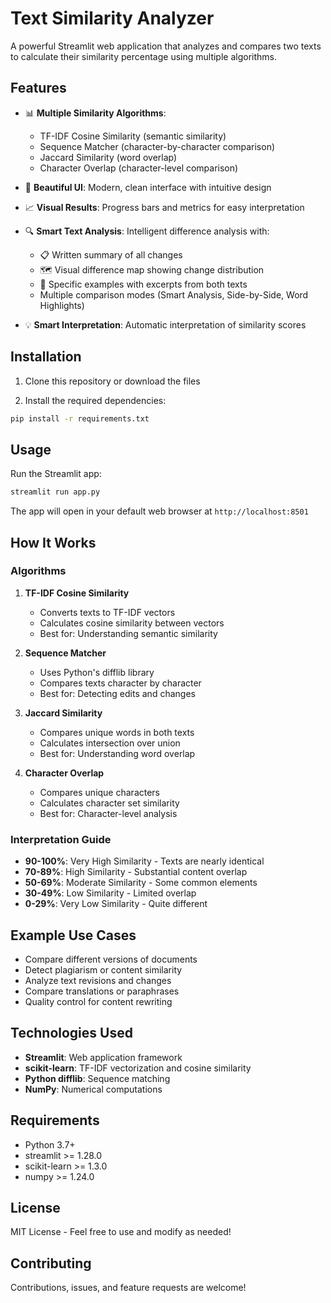 # Text Similarity Analyzer

A powerful Streamlit web application that analyzes and compares two texts to calculate their similarity percentage using multiple algorithms.

## Features

- 📊 **Multiple Similarity Algorithms**:
  - TF-IDF Cosine Similarity (semantic similarity)
  - Sequence Matcher (character-by-character comparison)
  - Jaccard Similarity (word overlap)
  - Character Overlap (character-level comparison)

- 🎨 **Beautiful UI**: Modern, clean interface with intuitive design
- 📈 **Visual Results**: Progress bars and metrics for easy interpretation
- 🔍 **Smart Text Analysis**: Intelligent difference analysis with:
  - 📋 Written summary of all changes
  - 🗺️ Visual difference map showing change distribution
  - 📝 Specific examples with excerpts from both texts
  - Multiple comparison modes (Smart Analysis, Side-by-Side, Word Highlights)
- 💡 **Smart Interpretation**: Automatic interpretation of similarity scores

## Installation

1. Clone this repository or download the files

2. Install the required dependencies:
```bash
pip install -r requirements.txt
```

## Usage

Run the Streamlit app:
```bash
streamlit run app.py
```

The app will open in your default web browser at `http://localhost:8501`

## How It Works

### Algorithms

1. **TF-IDF Cosine Similarity**
   - Converts texts to TF-IDF vectors
   - Calculates cosine similarity between vectors
   - Best for: Understanding semantic similarity

2. **Sequence Matcher**
   - Uses Python's difflib library
   - Compares texts character by character
   - Best for: Detecting edits and changes

3. **Jaccard Similarity**
   - Compares unique words in both texts
   - Calculates intersection over union
   - Best for: Understanding word overlap

4. **Character Overlap**
   - Compares unique characters
   - Calculates character set similarity
   - Best for: Character-level analysis

### Interpretation Guide

- **90-100%**: Very High Similarity - Texts are nearly identical
- **70-89%**: High Similarity - Substantial content overlap
- **50-69%**: Moderate Similarity - Some common elements
- **30-49%**: Low Similarity - Limited overlap
- **0-29%**: Very Low Similarity - Quite different

## Example Use Cases

- Compare different versions of documents
- Detect plagiarism or content similarity
- Analyze text revisions and changes
- Compare translations or paraphrases
- Quality control for content rewriting

## Technologies Used

- **Streamlit**: Web application framework
- **scikit-learn**: TF-IDF vectorization and cosine similarity
- **Python difflib**: Sequence matching
- **NumPy**: Numerical computations

## Requirements

- Python 3.7+
- streamlit >= 1.28.0
- scikit-learn >= 1.3.0
- numpy >= 1.24.0

## License

MIT License - Feel free to use and modify as needed!

## Contributing

Contributions, issues, and feature requests are welcome!

